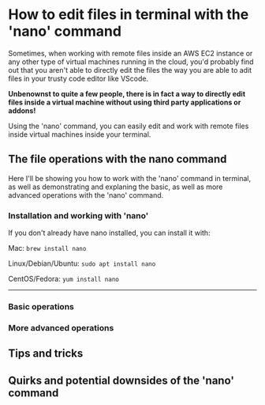 # How to edit files in terminal with the 'nano' command

Sometimes, when working with remote files inside an AWS EC2 instance or any other type of virtual machines running in the cloud, 
you'd probably find out that you aren't able to directly edit the files the way you are able to adit files in your trusty code editor like VScode.

**Unbenownst to quite a few people, there is in fact a way to directly edit files inside a virtual machine without using third party applications or addons!**

Using the 'nano' command, you can easily edit and work with remote files inside virtual machines inside your terminal. 

## The file operations with the nano command
Here I'll be showing you how to work with the 'nano' command in terminal, as well as demonstrating and explaning the basic, as well as more advanced operations with the 'nano' command.

### Installation and working with 'nano'
If you don't already have nano installed, you can install it with:

Mac: `brew install nano`

Linux/Debian/Ubuntu: `sudo apt install nano`

CentOS/Fedora: `yum install nano`

***********

### Basic operations

### More advanced operations


## Tips and tricks


## Quirks and potential downsides of the 'nano' command


